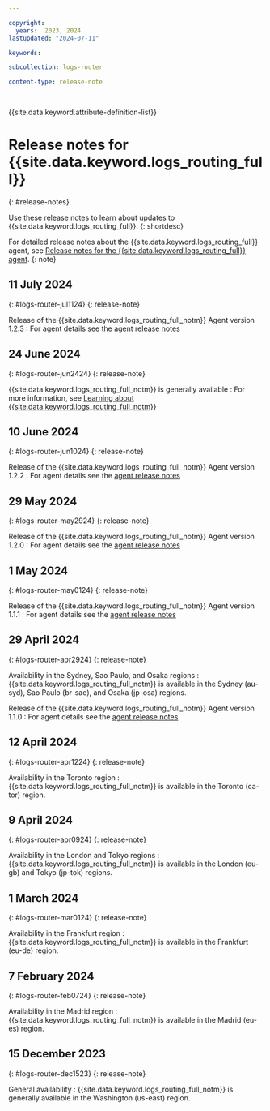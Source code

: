 ```yaml
---

copyright:
  years:  2023, 2024
lastupdated: "2024-07-11"

keywords:

subcollection: logs-router

content-type: release-note

---
```


{{site.data.keyword.attribute-definition-list}}

# Release notes for {{site.data.keyword.logs_routing_full}}
{: #release-notes}

Use these release notes to learn about updates to {{site.data.keyword.logs_routing_full}}.
{: shortdesc}

For detailed release notes about the {{site.data.keyword.logs_routing_full}} agent, see [Release notes for the {{site.data.keyword.logs_routing_full}} agent](/docs/logs-router?topic=logs-router-release-notes-agent).
{: note}

## 11 July 2024
{: #logs-router-jul1124}
{: release-note}

Release of the {{site.data.keyword.logs_routing_full_notm}} Agent version 1.2.3
:   For agent details see the [agent release notes](/docs/logs-router?topic=logs-router-release-notes-agent#logs-router-agent-jul1124)

## 24 June 2024
{: #logs-router-jun2424}
{: release-note}

{{site.data.keyword.logs_routing_full_notm}} is generally available
: For more information, see [Learning about {{site.data.keyword.logs_routing_full_notm}}](/docs/logs-router?topic=logs-router-about)

## 10 June 2024
{: #logs-router-jun1024}
{: release-note}

Release of the {{site.data.keyword.logs_routing_full_notm}} Agent version 1.2.2
:   For agent details see the [agent release notes](/docs/logs-router?topic=logs-router-release-notes-agent#logs-router-agent-jun1024)


## 29 May 2024
{: #logs-router-may2924}
{: release-note}

Release of the {{site.data.keyword.logs_routing_full_notm}} Agent version 1.2.0
:   For agent details see the [agent release notes](/docs/logs-router?topic=logs-router-release-notes-agent#logs-router-agent-may2924)


## 1 May 2024
{: #logs-router-may0124}
{: release-note}

Release of the {{site.data.keyword.logs_routing_full_notm}} Agent version 1.1.1
:   For agent details see the [agent release notes](/docs/logs-router?topic=logs-router-release-notes-agent#logs-router-agent-may0124)


## 29 April 2024
{: #logs-router-apr2924}
{: release-note}

Availability in the Sydney, Sao Paulo, and Osaka regions
:   {{site.data.keyword.logs_routing_full_notm}} is available in the Sydney (au-syd), Sao Paulo (br-sao), and Osaka (jp-osa) regions.

Release of the {{site.data.keyword.logs_routing_full_notm}} Agent version 1.1.0
:   For agent details see the [agent release notes](/docs/logs-router?topic=logs-router-release-notes-agent#logs-router-agent-apr2924)


## 12 April 2024
{: #logs-router-apr1224}
{: release-note}

Availability in the Toronto region
:   {{site.data.keyword.logs_routing_full_notm}} is available in the Toronto (ca-tor) region.

## 9 April 2024
{: #logs-router-apr0924}
{: release-note}

Availability in the London and Tokyo regions
:   {{site.data.keyword.logs_routing_full_notm}} is available in the London (eu-gb) and Tokyo (jp-tok) regions.

## 1 March 2024
{: #logs-router-mar0124}
{: release-note}

Availability in the Frankfurt region
:   {{site.data.keyword.logs_routing_full_notm}} is available in the Frankfurt (eu-de) region.

## 7 February 2024
{: #logs-router-feb0724}
{: release-note}

Availability in the Madrid region
:   {{site.data.keyword.logs_routing_full_notm}} is available in the Madrid (eu-es) region.

## 15 December 2023
{: #logs-router-dec1523}
{: release-note}

General availability
:   {{site.data.keyword.logs_routing_full_notm}} is generally available in the Washington (us-east) region.
